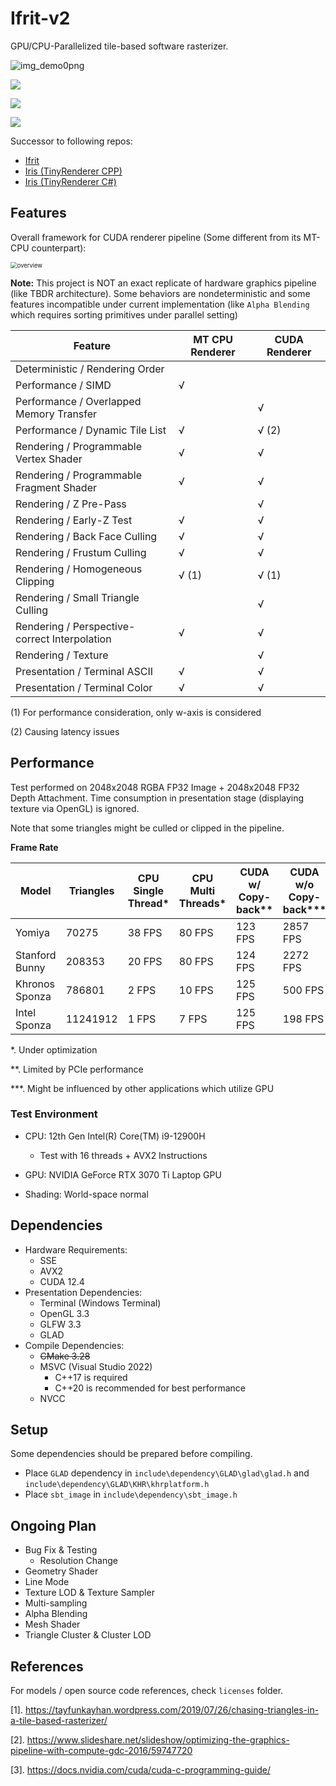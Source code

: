 # Ifrit-v2

GPU/CPU-Parallelized tile-based software rasterizer.

![img_demo0png](/img/img_demo0png.png)

![](img/img_demo1.png)

![](img/img_demo2.png)

![](img/img_demo3.png)



Successor to following repos:
 - [Ifrit](https://github.com/Aeroraven/Ifrit)
 - [Iris (TinyRenderer CPP)](https://github.com/Aeroraven/Stargazer/tree/main/ComputerGraphics/Iris)
 - [Iris (TinyRenderer C#)](https://github.com/Aeroraven/Stargazer/tree/main/ComputerGraphics/TinyRenderer)



## Features

Overall framework for CUDA renderer pipeline (Some different from its MT-CPU counterpart):

<img src="/img/overview.png" alt="overview" style="zoom: 67%;" />

**Note:** This project is NOT an exact replicate of hardware graphics pipeline (like TBDR architecture). Some behaviors are nondeterministic and some features incompatible under current implementation (like `Alpha Blending` which requires sorting primitives under parallel setting)

| Feature                                       | MT CPU Renderer | CUDA Renderer |
| --------------------------------------------- | --------------- | ------------- |
| Deterministic / Rendering Order               |                 |               |
| Performance / SIMD                            | √               |               |
| Performance / Overlapped Memory Transfer      |                 | √             |
| Performance / Dynamic Tile List               | √               | √ (2)         |
| Rendering / Programmable Vertex Shader        | √               | √             |
| Rendering / Programmable Fragment Shader      | √               | √             |
| Rendering / Z Pre-Pass                        |                 | √             |
| Rendering / Early-Z Test                      | √               | √             |
| Rendering / Back Face Culling                 | √               | √             |
| Rendering / Frustum Culling                   | √               | √             |
| Rendering / Homogeneous Clipping              | √ (1)           | √ (1)         |
| Rendering / Small Triangle Culling            |                 | √             |
| Rendering / Perspective-correct Interpolation | √               | √             |
| Rendering / Texture                           |                 | √             |
| Presentation / Terminal ASCII                 | √               | √             |
| Presentation / Terminal Color                 | √               | √             |

(1) For performance consideration, only w-axis is considered 

(2) Causing latency issues



## Performance

Test performed on 2048x2048 RGBA FP32 Image + 2048x2048 FP32 Depth Attachment. Time consumption in presentation stage (displaying texture via OpenGL) is ignored.

Note that some triangles might be culled or clipped in the pipeline.

**Frame Rate**

| Model          | Triangles | CPU Single Thread* | CPU Multi Threads* | CUDA w/ Copy-back** | CUDA w/o Copy-back*** |
| -------------- | --------- | ------------------ | ------------------ | ------------------- | --------------------- |
| Yomiya         | 70275     | 38 FPS             | 80 FPS             | 123 FPS             | 2857 FPS              |
| Stanford Bunny | 208353    | 20 FPS             | 80 FPS             | 124 FPS             | 2272 FPS              |
| Khronos Sponza | 786801    | 2 FPS              | 10 FPS             | 125 FPS             | 500 FPS               |
| Intel Sponza   | 11241912  | 1 FPS              | 7 FPS              | 125 FPS             | 198 FPS               |

*. Under optimization 

**. Limited by PCIe performance

***. Might be influenced by other applications which utilize GPU



### Test Environment

- CPU: 12th Gen Intel(R) Core(TM) i9-12900H 
  - Test with 16 threads + AVX2 Instructions

- GPU: NVIDIA GeForce RTX 3070 Ti Laptop GPU
- Shading: World-space normal



## Dependencies

- Hardware Requirements:
  - SSE
  - AVX2
  - CUDA 12.4
- Presentation Dependencies:
	- Terminal (Windows Terminal)
	- OpenGL 3.3
	- GLFW 3.3
	- GLAD
- Compile Dependencies:
	- <s>CMake 3.28</s>
	- MSVC (Visual Studio 2022)
		- C++17 is required
		- C++20 is recommended for best performance
	- NVCC



## Setup

Some dependencies should be prepared before compiling.

- Place `GLAD` dependency in `include\dependency\GLAD\glad\glad.h` and `include\dependency\GLAD\KHR\khrplatform.h`
- Place `sbt_image` in `include\dependency\sbt_image.h`



## Ongoing Plan

- Bug Fix & Testing
  - Resolution Change
- Geometry Shader
- Line Mode
- Texture LOD & Texture Sampler
- Multi-sampling
- Alpha Blending
- Mesh Shader
- Triangle Cluster & Cluster LOD



## References

For models / open source code references, check `licenses` folder.

[1]. https://tayfunkayhan.wordpress.com/2019/07/26/chasing-triangles-in-a-tile-based-rasterizer/

[2]. https://www.slideshare.net/slideshow/optimizing-the-graphics-pipeline-with-compute-gdc-2016/59747720

[3]. https://docs.nvidia.com/cuda/cuda-c-programming-guide/
